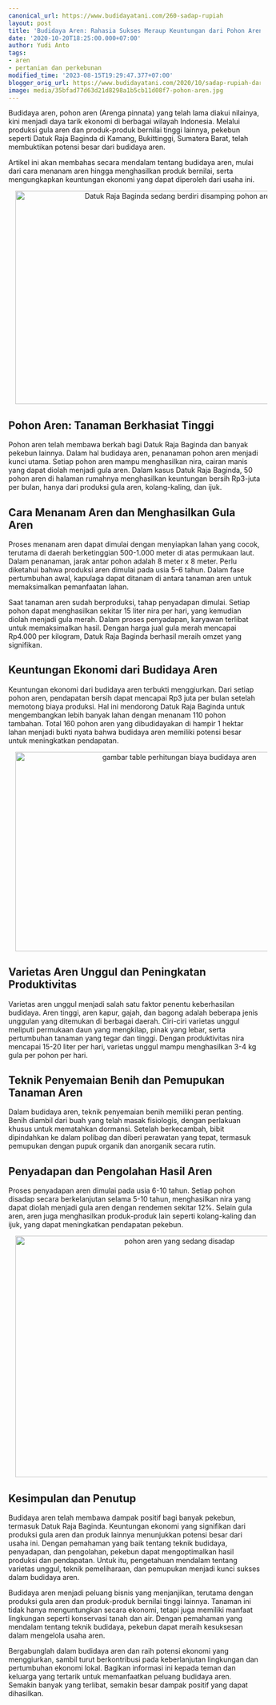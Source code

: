 ```yaml
---
canonical_url: https://www.budidayatani.com/260-sadap-rupiah
layout: post
title: 'Budidaya Aren: Rahasia Sukses Meraup Keuntungan dari Pohon Aren'
date: '2020-10-20T18:25:00.000+07:00'
author: Yudi Anto
tags:
- aren
- pertanian dan perkebunan
modified_time: '2023-08-15T19:29:47.377+07:00'
blogger_orig_url: https://www.budidayatani.com/2020/10/sadap-rupiah-dari-pohon-aren.html
image: media/35bfad77d63d21d8298a1b5cb11d08f7-pohon-aren.jpg
---
```

<p>Budidaya aren, pohon aren (Arenga pinnata) yang telah lama diakui nilainya, kini menjadi daya tarik ekonomi di berbagai wilayah Indonesia. Melalui produksi gula aren dan produk-produk bernilai tinggi lainnya, pekebun seperti Datuk Raja Baginda di Kamang, Bukittinggi, Sumatera Barat, telah membuktikan potensi besar dari budidaya aren.</p><p>Artikel ini akan membahas secara mendalam tentang budidaya aren, mulai dari cara menanam aren hingga menghasilkan produk bernilai, serta mengungkapkan keuntungan ekonomi yang dapat diperoleh dari usaha ini.</p><div class="separator" style="clear: both; text-align: center;"><a href="https://blogger.googleusercontent.com/img/b/R29vZ2xl/AVvXsEgMWmmMOgKnnZ412keIdWYFj13gkczLlX5ERXLRCHwBhzEvIzr605i0MvHPLIuR6IBmPzbDDM6jb44x_S15jNeNlUoaQm5ESxqyXVQFN92LC36QoWqDGM06E-brDofeyuZiADSqf0eZ-hEHzNTyDeJS9GsSJe1Qe8KdQwmtXWnZdUEBUI_D6GrEM18ClyqZ/s540/pohon-aren.jpg" imageanchor="1" style="margin-left: 1em; margin-right: 1em;"><img alt="Datuk Raja Baginda sedang berdiri disamping pohon aren" border="0" data-original-height="360" data-original-width="540" height="426" src="https://blogger.googleusercontent.com/img/b/R29vZ2xl/AVvXsEgMWmmMOgKnnZ412keIdWYFj13gkczLlX5ERXLRCHwBhzEvIzr605i0MvHPLIuR6IBmPzbDDM6jb44x_S15jNeNlUoaQm5ESxqyXVQFN92LC36QoWqDGM06E-brDofeyuZiADSqf0eZ-hEHzNTyDeJS9GsSJe1Qe8KdQwmtXWnZdUEBUI_D6GrEM18ClyqZ/w640-h426/pohon-aren.jpg" width="640" /></a></div><h2>Pohon Aren: Tanaman Berkhasiat Tinggi</h2><p>Pohon aren telah membawa berkah bagi Datuk Raja Baginda dan banyak pekebun lainnya. Dalam hal budidaya aren, penanaman pohon aren menjadi kunci utama. Setiap pohon aren mampu menghasilkan nira, cairan manis yang dapat diolah menjadi gula aren. Dalam kasus Datuk Raja Baginda, 50 pohon aren di halaman rumahnya menghasilkan keuntungan bersih Rp3-juta per bulan, hanya dari produksi gula aren, kolang-kaling, dan ijuk.</p><h2>Cara Menanam Aren dan Menghasilkan Gula Aren</h2><p>Proses menanam aren dapat dimulai dengan menyiapkan lahan yang cocok, terutama di daerah berketinggian 500-1.000 meter di atas permukaan laut. Dalam penanaman, jarak antar pohon adalah 8 meter x 8 meter. Perlu diketahui bahwa produksi aren dimulai pada usia 5-6 tahun. Dalam fase pertumbuhan awal, kapulaga dapat ditanam di antara tanaman aren untuk memaksimalkan pemanfaatan lahan.</p><p>Saat tanaman aren sudah berproduksi, tahap penyadapan dimulai. Setiap pohon dapat menghasilkan sekitar 15 liter nira per hari, yang kemudian diolah menjadi gula merah. Dalam proses penyadapan, karyawan terlibat untuk memaksimalkan hasil. Dengan harga jual gula merah mencapai Rp4.000 per kilogram, Datuk Raja Baginda berhasil meraih omzet yang signifikan.</p><h2>Keuntungan Ekonomi dari Budidaya Aren</h2><p>Keuntungan ekonomi dari budidaya aren terbukti menggiurkan. Dari setiap pohon aren, pendapatan bersih dapat mencapai Rp3 juta per bulan setelah memotong biaya produksi. Hal ini mendorong Datuk Raja Baginda untuk mengembangkan lebih banyak lahan dengan menanam 110 pohon tambahan. Total 160 pohon aren yang dibudidayakan di hampir 1 hektar lahan menjadi bukti nyata bahwa budidaya aren memiliki potensi besar untuk meningkatkan pendapatan.</p><div class="separator" style="clear: both; text-align: center;"><a href="https://blogger.googleusercontent.com/img/b/R29vZ2xl/AVvXsEi2zVksv6D83BC4BOq999Wn9tx4wkiKctx3LRg30C26i6PXBWtTN2c4kxhUi5EQLOLgKiBW1ZvFB-wGdnqWH3flEvZ9bhfy3LOqG-KQdcUL5qJYq4bNbY7NmmJncfgjwZL4sw2I7zFHyShGnmTneyyJe6CzjmzZMRmEXLCKVPH3GKFO8-zi6DiqZI6vkaIV/s833/kalkulasi.jpg" imageanchor="1" style="margin-left: 1em; margin-right: 1em;"><img alt="gambar table perhitungan biaya budidaya aren" border="0" data-original-height="518" data-original-width="833" height="398" src="https://blogger.googleusercontent.com/img/b/R29vZ2xl/AVvXsEi2zVksv6D83BC4BOq999Wn9tx4wkiKctx3LRg30C26i6PXBWtTN2c4kxhUi5EQLOLgKiBW1ZvFB-wGdnqWH3flEvZ9bhfy3LOqG-KQdcUL5qJYq4bNbY7NmmJncfgjwZL4sw2I7zFHyShGnmTneyyJe6CzjmzZMRmEXLCKVPH3GKFO8-zi6DiqZI6vkaIV/w640-h398/kalkulasi.jpg" width="640" /></a></div><h2>Varietas Aren Unggul dan Peningkatan Produktivitas</h2><p>Varietas aren unggul menjadi salah satu faktor penentu keberhasilan budidaya. Aren tinggi, aren kapur, gajah, dan bagong adalah beberapa jenis unggulan yang ditemukan di berbagai daerah. Ciri-ciri varietas unggul meliputi permukaan daun yang mengkilap, pinak yang lebar, serta pertumbuhan tanaman yang tegar dan tinggi. Dengan produktivitas nira mencapai 15-20 liter per hari, varietas unggul mampu menghasilkan 3-4 kg gula per pohon per hari.</p><h2>Teknik Penyemaian Benih dan Pemupukan Tanaman Aren</h2><p>Dalam budidaya aren, teknik penyemaian benih memiliki peran penting. Benih diambil dari buah yang telah masak fisiologis, dengan perlakuan khusus untuk mematahkan dormansi. Setelah berkecambah, bibit dipindahkan ke dalam polibag dan diberi perawatan yang tepat, termasuk pemupukan dengan pupuk organik dan anorganik secara rutin.</p><h2>Penyadapan dan Pengolahan Hasil Aren</h2><p>Proses penyadapan aren dimulai pada usia 6-10 tahun. Setiap pohon disadap secara berkelanjutan selama 5-10 tahun, menghasilkan nira yang dapat diolah menjadi gula aren dengan rendemen sekitar 12%. Selain gula aren, aren juga menghasilkan produk-produk lain seperti kolang-kaling dan ijuk, yang dapat meningkatkan pendapatan pekebun.</p><div class="separator" style="clear: both; text-align: center;"><a href="https://blogger.googleusercontent.com/img/b/R29vZ2xl/AVvXsEiDBO65a4k1n-5W9jAiHaVL4b7XYl2F0qunkIJuEEifikPNk084WtjLTAjZZoRv9ufhUFl55uJdnHm-GwXzfanmtLzxlMCgoKAxeReIydsch4SnquJNdw2C30SidLxVMdvr9WetAGD0nIxqOvG8OcYzGFcH61wmn9pnfUixOwtIo2nXudXsqoWlw2UpLF-c/s581/aren.jpeg" imageanchor="1" style="margin-left: 1em; margin-right: 1em;"><img alt="pohon aren yang sedang disadap" border="0" data-original-height="437" data-original-width="581" height="482" src="https://blogger.googleusercontent.com/img/b/R29vZ2xl/AVvXsEiDBO65a4k1n-5W9jAiHaVL4b7XYl2F0qunkIJuEEifikPNk084WtjLTAjZZoRv9ufhUFl55uJdnHm-GwXzfanmtLzxlMCgoKAxeReIydsch4SnquJNdw2C30SidLxVMdvr9WetAGD0nIxqOvG8OcYzGFcH61wmn9pnfUixOwtIo2nXudXsqoWlw2UpLF-c/w640-h482/aren.jpeg" width="640" /></a></div><h2>Kesimpulan dan Penutup</h2><p>Budidaya aren telah membawa dampak positif bagi banyak pekebun, termasuk Datuk Raja Baginda. Keuntungan ekonomi yang signifikan dari produksi gula aren dan produk lainnya menunjukkan potensi besar dari usaha ini. Dengan pemahaman yang baik tentang teknik budidaya, penyadapan, dan pengolahan, pekebun dapat mengoptimalkan hasil produksi dan pendapatan. Untuk itu, pengetahuan mendalam tentang varietas unggul, teknik pemeliharaan, dan pemupukan menjadi kunci sukses dalam budidaya aren.</p><p>Budidaya aren menjadi peluang bisnis yang menjanjikan, terutama dengan produksi gula aren dan produk-produk bernilai tinggi lainnya. Tanaman ini tidak hanya menguntungkan secara ekonomi, tetapi juga memiliki manfaat lingkungan seperti konservasi tanah dan air. Dengan pemahaman yang mendalam tentang teknik budidaya, pekebun dapat meraih kesuksesan dalam mengelola usaha aren.</p><p>Bergabunglah dalam budidaya aren dan raih potensi ekonomi yang menggiurkan, sambil turut berkontribusi pada keberlanjutan lingkungan dan pertumbuhan ekonomi lokal. Bagikan informasi ini kepada teman dan keluarga yang tertarik untuk memanfaatkan peluang budidaya aren. Semakin banyak yang terlibat, semakin besar dampak positif yang dapat dihasilkan.</p>